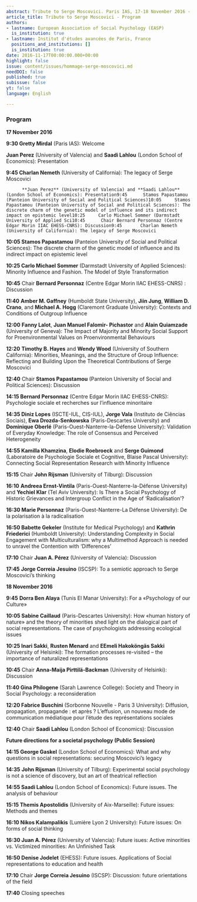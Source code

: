 ```yaml
---
abstract: Tribute to Serge Moscovici. Paris IAS, 17-18 November 2016 - Program
article_title: Tribute to Serge Moscovici - Program
authors:
- lastname: European Association of Social Psychology (EASP)
  is_institution: true
- lastname: Institut d'études avancées de Paris, France
  positions_and_institutions: []
  is_institution: true
date: 2016-11-17T00:00:00.000+00:00
highlight: false
issue: content/issues/hommage-serge-moscovici.md
needDOI: false
published: true
subissue: false
yt: false
language: English

---
```

### Program

**17 November 2016**

**9:30   Gretty Mirdal** (Paris IAS): Welcome

**Juan Perez** (University of Valencia) and **Saadi Lahlou** (London School of Economics): Presentation

**9:45    Charlan Nemeth** (University of California): The legacy of Serge Moscovici

          **Juan Perez** (University of Valencia) and **Saadi Lahlou** (London School of Economics): Presentation9:45      Stamos Papastamou (Panteion University of Social and Political Sciences)10:05     Stamos Papastamou (Panteion University of Social and Political Sciences): The discrete charm of the genetic model of influence and its indirect impact on epistemic level10:25     Carlo Michael Sommer (Darmstadt University of Applied Sci10:45      Chair Bernard Personnaz (Centre Edgar Morin IIAC EHESS-CNRS): Discussion9:45       Charlan Nemeth (University of California): The legacy of Serge Moscovici

**10:05      Stamos Papastamou** (Panteion University of Social and Political Sciences): The discrete charm of the genetic model of influence and its indirect impact on epistemic level

**10:25       Carlo Michael Sommer** (Darmstadt University of Applied Sciences): Minority Influence and Fashion. The Model of Style Transformation

**10:45**       Chair **Bernard Personnaz** (Centre Edgar Morin IIAC EHESS-CNRS) : Discussion

**11:40**      **Amber M. Gaffney** (Humboldt State University), **Jiin Jung**, **William D. Crano**, and **Michael A. Hogg** (Claremont Graduate University): Contexts and Conditions of Outgroup Influence

**12:00**      **Fanny Lalot**, **Juan Manuel Falomir- Pichastor** and **Alain Quiamzade** (University of Geneva): The Impact of Majority and Minority Social Support for Proenvironmental Values on Proenvironmental Behaviours

**12:20**      **Timothy B. Hayes** and **Wendy Wood** (University of Southern California): Minorities, Meanings, and the Structure of Group Influence: Reflecting and Building Upon the Theoretical Contributions of Serge Moscovici

**12:40**      Chair **Stamos Papastamou** (Panteion University of Social and Political Sciences): Discussion

**14:15      Bernard Personnaz** (Centre Edgar Morin IIAC EHESS-CNRS): Psychologie sociale et recherches sur l’influence minoritaire

**14:35      Diniz Lopes** (ISCTE-IUL, CIS-IUL), **Jorge Vala** (Instituto de Ciências Sociais), **Ewa Drozda-Senkowska** (Paris-Descartes University) and **Dominique Oberlé** (Paris-Ouest-Nanterre-la-Défense University): Validation of Everyday Knowledge: The role of Consensus and Perceived Heterogeneity

**14:55     Kamilla Khamzina**, **Elodie Roebroeck** and **Serge Guimond** (Laboratoire de  Psychologie Sociale et Cognitive, Blaise Pascal University): Connecting Social Representation Research with Minority Influence

**15:15**     Chair **John Rijsman** (University of Tilburg): Discussion

**16:10**      **Andreea Ernst-Vintila** (Paris-Ouest-Nanterre-la-Défense University) and **Yechiel Klar** (Tel Aviv University): Is There a Social Psychology of Historic Grievances and Intergroup Conflict in the Age of ‘Radicalisation’?

**16:30      Marie Personnaz** (Paris-Ouest-Nanterre-La Défense University): De la polarisation à la radicalisation

**16:50       Babette Gekeler** (Institute for Medical Psychology) and **Kathrin Friederici** (Humboldt University): Understanding Complexity in Social Engagement with Multiculturalism: why a Multimethod Approach is needed to unravel the Contention with ‘Differences’

**17:10**      Chair **Juan A. Pérez** (University of Valencia): Discussion

**17:45**      **Jorge Correia Jesuino** (ISCSP): To a semiotic approach to Serge Moscovici’s thinking

**18 November 2016**

**9:45**        **Dorra Ben Alaya** (Tunis El Manar University): For a «Psychology of our Culture»

**10:05       Sabine Caillaud** (Paris-Descartes University): How «human history of nature» and the theory of minorities shed light on the dialogical part of social representations. The case of psychologists addressing ecological issues

**10:25       Inari Sakki**, **Rusten Menard** and **EEmeli Hakoköngäs Sakki** (University of Helsinki): The formation processes re-visited – the importance of naturalized representations

**10:45**      Chair **Anna-Maija Pirttilä-Backman** (University of Helsinki): Discussion

**11:40      Gina Philogene** (Sarah Lawrence College): Society and Theory in Social Psychology: a reconsideration

**12:20      Fabrice Buschini** (Sorbonne Nouvelle - Paris 3 University): Diffusion, propagation, propagande : et après ? L’effusion, un nouveau mode de communication médiatique pour l’étude des représentations sociales

**12:40**    Chair **Saadi Lahlou** (London School of Economics): Discussion

**Future directions for a societal psychology (Public Session)**

**14:15    George Gaskel** (London School of Economics): What and why questions in social representations: securing Moscovici’s legacy

**14:35**    **John Rijsman** (University of Tilburg): Experimental social psychology is not a science of discovery, but an art of theatrical reflection

**14:55    Saadi Lahlou** (London School of Economics): Future issues. The analysis of behaviour

**15:15    Themis Apostolidis** (University of Aix-Marseille): Future issues: Methods and themes

**16:10    Nikos Kalampalikis** (Lumière Lyon 2 University): Future issues: On forms of social thinking

**16:30    Juan A. Pérez** (University of Valencia): Future isues: Active minorities vs. Victimized minorities: An Unfinished Task

**16:50    Denise Jodelet** (EHESS): Future issues. Applications of Social representations to education and health

**17:10**     Chair **Jorge Correia Jesuino** (ISCSP): Discussion: future orientations of the field

**17:40**     Closing speeches